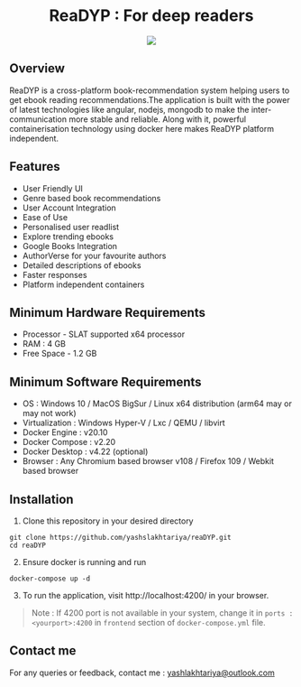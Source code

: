 <div align="center">
  <h1>ReaDYP : For deep readers</h1>
<img src="https://github.com/yashslakhtariya/reaDYP/assets/98678102/2f1ad606-7e6b-411b-8b42-27f95cc32db7">
</div>

## Overview

ReaDYP is a cross-platform book-recommendation system helping users to get ebook reading recommendations.The application is built with the power of latest technologies like angular, nodejs, mongodb to make the inter-communication more stable and reliable. Along with it, powerful containerisation technology using docker here makes ReaDYP platform independent.

## Features
- User Friendly UI
- Genre based book recommendations
- User Account Integration
- Ease of Use
- Personalised user readlist
- Explore trending ebooks
- Google Books Integration
- AuthorVerse for your favourite authors
- Detailed descriptions of ebooks
- Faster responses
- Platform independent containers

## Minimum Hardware Requirements

- Processor - SLAT supported x64 processor
- RAM : 4 GB
- Free Space - 1.2 GB

## Minimum Software Requirements

- OS : Windows 10 / MacOS BigSur / Linux x64 distribution (arm64 may or may not work)
- Virtualization : Windows Hyper-V / Lxc / QEMU / libvirt
- Docker Engine : v20.10
- Docker Compose : v2.20
- Docker Desktop : v4.22 (optional)
- Browser : Any Chromium based browser v108 / Firefox 109 / Webkit based browser  

## Installation

1. Clone this repository in your desired directory
```
git clone https://github.com/yashslakhtariya/reaDYP.git
cd reaDYP
```
2. Ensure docker is running and run
```
docker-compose up -d
```
3. To run the application, visit http://localhost:4200/ in your browser.

> Note : If 4200 port is not available in your system, change it in `ports : <yourport>:4200` in `frontend` section of `docker-compose.yml` file.

## Contact me
For any queries or feedback, contact me : yashlakhtariya@outlook.com
